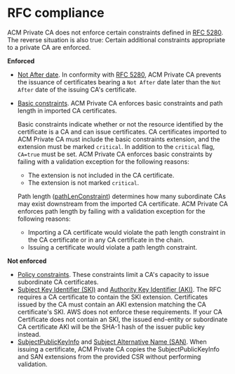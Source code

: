 # RFC compliance<a name="RFC-compliance"></a>

ACM Private CA does not enforce certain constraints defined in [RFC 5280](https://datatracker.ietf.org/doc/html/rfc5280)\. The reverse situation is also true: Certain additional constraints appropriate to a private CA are enforced\.

**Enforced**
+ [Not After date](https://datatracker.ietf.org/doc/html/rfc5280#section-4.1.2.5)\. In conformity with [RFC 5280](https://datatracker.ietf.org/doc/html/rfc5280), ACM Private CA prevents the issuance of certificates bearing a `Not After` date later than the `Not After` date of the issuing CA's certificate\.
+ [Basic constraints](https://datatracker.ietf.org/doc/html/rfc5280#section-4.2.1.9)\. ACM Private CA enforces basic constraints and path length in imported CA certificates\. 

  Basic constraints indicate whether or not the resource identified by the certificate is a CA and can issue certificates\. CA certificates imported to ACM Private CA must include the basic constraints extension, and the extension must be marked `critical`\. In addition to the `critical` flag, `CA=true` must be set\. ACM Private CA enforces basic constraints by failing with a validation exception for the following reasons:
  + The extension is not included in the CA certificate\.
  + The extension is not marked `critical`\.

  Path length \([pathLenConstraint](PcaTerms.md#terms-pathlength)\) determines how many subordinate CAs may exist downstream from the imported CA certificate\. ACM Private CA enforces path length by failing with a validation exception for the following reasons:
  + Importing a CA certificate would violate the path length constraint in the CA certificate or in any CA certificate in the chain\.
  + Issuing a certificate would violate a path length constraint\.

**Not enforced**
+ [Policy constraints](https://datatracker.ietf.org/doc/html/rfc5280#section-4.2.1.11)\. These constraints limit a CA's capacity to issue subordinate CA certificates\.
+ [Subject Key Identifier \(SKI\)](https://datatracker.ietf.org/doc/html/rfc5280#section-4.2.1.2) and [Authority Key Identifier \(AKI\)](https://datatracker.ietf.org/doc/html/rfc5280#section-4.2.1.1)\. The RFC requires a CA certificate to contain the SKI extension\. Certificates issued by the CA must contain an AKI extension matching the CA certificate's SKI\. AWS does not enforce these requirements\. If your CA Certificate does not contain an SKI, the issued end\-entity or subordinate CA certificate AKI will be the SHA\-1 hash of the issuer public key instead\.
+ [SubjectPublicKeyInfo](https://datatracker.ietf.org/doc/html/rfc5280#section-4.1) and [Subject Alternative Name \(SAN\)](https://datatracker.ietf.org/doc/html/rfc5280#section-4.2.1.6)\. When issuing a certificate, ACM Private CA copies the SubjectPublicKeyInfo and SAN extensions from the provided CSR without performing validation\.
